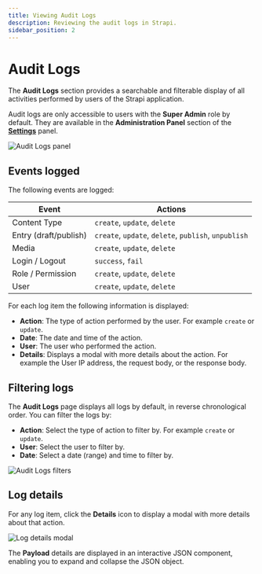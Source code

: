 ```yaml
---
title: Viewing Audit Logs 
description: Reviewing the audit logs in Strapi.
sidebar_position: 2
---
```


# Audit Logs <GoldBadge withLinkIcon link="https://strapi.io/pricing-self-hosted" />

The **Audit Logs** section provides a searchable and filterable display of all activities performed by users of the Strapi application.

Audit logs are only accessible to users with the **Super Admin** role by default. They are available in the **Administration Panel** section of the [**Settings**](./managing-global-settings) panel.

![Audit Logs panel](/img/assets/settings/settings_audit-logs.png)

## Events logged

The following events are logged:

| Event | Actions |
| --- | --- |
| Content Type | `create`, `update`, `delete` |
| Entry (draft/publish) | `create`, `update`, `delete`, `publish`, `unpublish` |
| Media | `create`, `update`, `delete` |
| Login / Logout | `success`, `fail` |
| Role / Permission | `create`, `update`, `delete` |
| User | `create`, `update`, `delete` |


For each log item the following information is displayed:

* **Action**: The type of action performed by the user. For example `create` or `update`.
* **Date**: The date and time of the action.
* **User**: The user who performed the action.
* **Details**: Displays a modal with more details about the action. For example the User IP address, the request body, or the response body.


## Filtering logs

The **Audit Logs** page displays all logs by default, in reverse chronological order. You can filter the logs by:

* **Action**: Select the type of action to filter by. For example `create` or `update`.
* **User**: Select the user to filter by.
* **Date**: Select a date (range) and time to filter by.

![Audit Logs filters](/img/assets/settings/settings_audit-logs-filters.png)


<!--
### Creating a custom filter

WiP


## Searching logs

Click the **Search** icon to search for a specific log. The search is performed on all log fields.
-->

## Log details

For any log item, click the **Details** icon to display a modal with more details about that action.

![Log details modal](/img/assets/settings/settings_log-details.png)

The **Payload** details are displayed in an interactive JSON component, enabling you to expand and collapse the JSON object.
